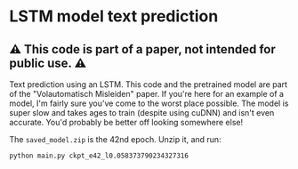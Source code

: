 # LSTM model text prediction

## ⚠️ This code is part of a paper, not intended for public use. ⚠️

Text prediction using an LSTM. This code and the pretrained model are part of the "Volautomatisch Misleiden" paper. If you're here for an example of a model, I'm fairly sure you've come to the worst place possible. The model is super slow and takes ages to train (despite using cuDNN) and isn't even accurate. You'd probably be better off looking somewhere else!

The `saved_model.zip` is the 42nd epoch. Unzip it, and run:
```
python main.py ckpt_e42_l0.058373790234327316
```